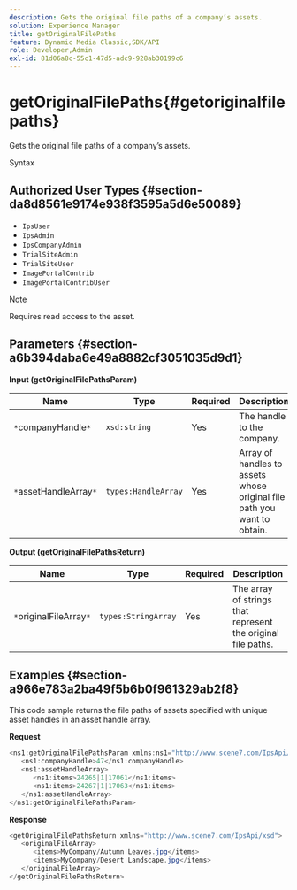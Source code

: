 ```yaml
---
description: Gets the original file paths of a company’s assets.
solution: Experience Manager
title: getOriginalFilePaths
feature: Dynamic Media Classic,SDK/API
role: Developer,Admin
exl-id: 81d06a8c-55c1-47d5-adc9-928ab30199c6
---
```

# getOriginalFilePaths{#getoriginalfilepaths}

Gets the original file paths of a company’s assets.

 Syntax 

## Authorized User Types {#section-da8d8561e9174e938f3595a5d6e50089}

* `IpsUser` 
* `IpsAdmin` 
* `IpsCompanyAdmin` 
* `TrialSiteAdmin` 
* `TrialSiteUser` 
* `ImagePortalContrib` 
* `ImagePortalContribUser`

>[!NOTE]
>
>Requires read access to the asset.

## Parameters {#section-a6b394daba6e49a8882cf3051035d9d1}

**Input (getOriginalFilePathsParam)** 

|  Name  | Type  | Required  | Description  |
|---|---|---|---|
|  `*`companyHandle`*`  | `xsd:string`  | Yes  | The handle to the company.  |
|  `*`assetHandleArray`*`  | `types:HandleArray`  | Yes  | Array of handles to assets whose original file path you want to obtain.  |

**Output (getOriginalFilePathsReturn)** 

|  Name  | Type  | Required  | Description  |
|---|---|---|---|
|  `*`originalFileArray`*`  | `types:StringArray`  | Yes  | The array of strings that represent the original file paths.  |

## Examples {#section-a966e783a2ba49f5b6b0f961329ab2f8}

This code sample returns the file paths of assets specified with unique asset handles in an asset handle array.

**Request** 

```java
<ns1:getOriginalFilePathsParam xmlns:ns1="http://www.scene7.com/IpsApi/xsd">
   <ns1:companyHandle>47</ns1:companyHandle>
   <ns1:assetHandleArray>
      <ns1:items>24265|1|17061</ns1:items>
      <ns1:items>24267|1|17063</ns1:items>
   </ns1:assetHandleArray>
</ns1:getOriginalFilePathsParam>
```

**Response** 

```java
<getOriginalFilePathsReturn xmlns="http://www.scene7.com/IpsApi/xsd">
   <originalFileArray>
      <items>MyCompany/Autumn Leaves.jpg</items>
      <items>MyCompany/Desert Landscape.jpg</items>
   </originalFileArray>
</getOriginalFilePathsReturn>
```
